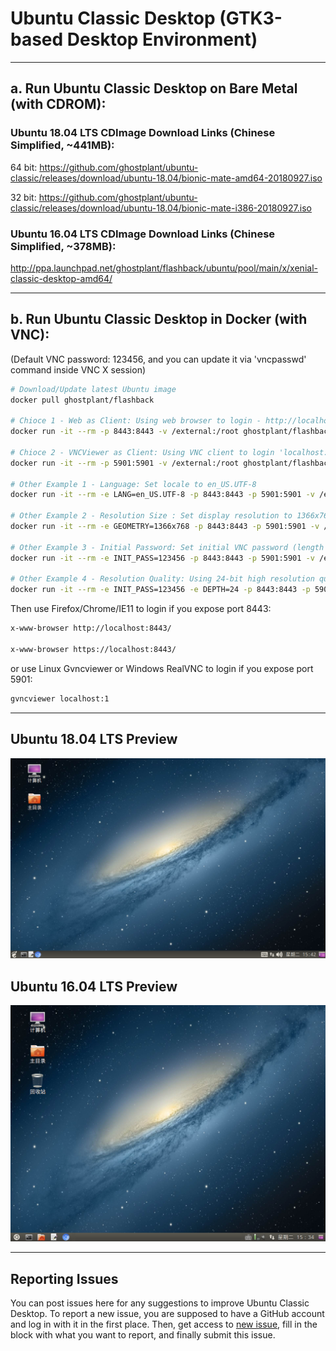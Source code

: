 # Ubuntu Classic Desktop (GTK3-based Desktop Environment)

------------------------------------------

## a. Run Ubuntu Classic Desktop on Bare Metal (with CDROM):

### Ubuntu 18.04 LTS CDImage Download Links (Chinese Simplified, ~441MB):

64 bit: https://github.com/ghostplant/ubuntu-classic/releases/download/ubuntu-18.04/bionic-mate-amd64-20180927.iso

32 bit: https://github.com/ghostplant/ubuntu-classic/releases/download/ubuntu-18.04/bionic-mate-i386-20180927.iso

### Ubuntu 16.04 LTS CDImage Download Links (Chinese Simplified, ~378MB):

http://ppa.launchpad.net/ghostplant/flashback/ubuntu/pool/main/x/xenial-classic-desktop-amd64/

------------------------------------------

## b. Run Ubuntu Classic Desktop in Docker (with VNC):
(Default VNC password: 123456, and you can update it via 'vncpasswd' command inside VNC X session)

```sh
# Download/Update latest Ubuntu image
docker pull ghostplant/flashback

# Chioce 1 - Web as Client: Using web browser to login - http://localhost:8443/
docker run -it --rm -p 8443:8443 -v /external:/root ghostplant/flashback

# Chioce 2 - VNCViewer as Client: Using VNC client to login 'localhost:1'
docker run -it --rm -p 5901:5901 -v /external:/root ghostplant/flashback

# Other Example 1 - Language: Set locale to en_US.UTF-8
docker run -it --rm -e LANG=en_US.UTF-8 -p 8443:8443 -p 5901:5901 -v /external:/root ghostplant/flashback

# Other Example 2 - Resolution Size : Set display resolution to 1366x768
docker run -it --rm -e GEOMETRY=1366x768 -p 8443:8443 -p 5901:5901 -v /external:/root ghostplant/flashback

# Other Example 3 - Initial Password: Set initial VNC password (length of password must be between 6 to 8).
docker run -it --rm -e INIT_PASS=123456 -p 8443:8443 -p 5901:5901 -v /external:/root ghostplant/flashback

# Other Example 4 - Resolution Quality: Using 24-bit high resolution quality (Only recommended in high-bandwidth network)
docker run -it --rm -e INIT_PASS=123456 -e DEPTH=24 -p 8443:8443 -p 5901:5901 -v /external:/root ghostplant/flashback
```

Then use Firefox/Chrome/IE11 to login if you expose port 8443:

```sh
x-www-browser http://localhost:8443/

x-www-browser https://localhost:8443/
```

or use Linux Gvncviewer or Windows RealVNC to login if you expose port 5901:

```sh
gvncviewer localhost:1
```
------------------------------------------

## Ubuntu 18.04 LTS Preview

![Flashback Logo Bionic](img-flashback-bionic.png "Desktop")

## Ubuntu 16.04 LTS Preview

![Flashback Logo Xenial](img-flashback-xenial.png "Desktop")

------------------------------------------

## Reporting Issues

You can post issues here for any suggestions to improve Ubuntu Classic Desktop. To report a new issue, you are supposed to have a GitHub account and log in with it in the first place. Then, get access to [new issue](https://github.com/ghostplant/ubuntu-classic/issues/new), fill in the block with what you want to report, and finally submit this issue.
